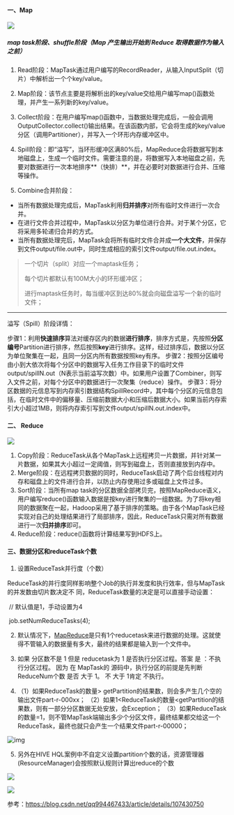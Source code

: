 #### 一、Map

<img src="https://springboot-vue-blog.oss-cn-hangzhou.aliyuncs.com/img-for-typora/image-20221212111628341.png"  />

##### map task阶段、shuffle阶段（Map 产生输出开始到 Reduce 取得数据作为输入之前）

1. Read阶段：MapTask通过用户编写的RecordReader，从输入InputSplit（切片）中解析出一个个key/value。

2. Map阶段：该节点主要是将解析出的key/value交给用户编写map()函数处理，并产生一系列新的key/value。

3. Collect阶段：在用户编写map()函数中，当数据处理完成后，一般会调用OutputCollector.collect()输出结果。在该函数内部，它会将生成的key/value分区（调用Partitioner），并写入一个环形内存缓冲区中。

4. Spill阶段：即“溢写”，当环形缓冲区满80%后，MapReduce会将数据写到本地磁盘上，生成一个临时文件。需要注意的是，将数据写入本地磁盘之前，先要对数据进行一次本地排序**（快排）**，并在必要时对数据进行合并、压缩等操作。

5. Combine合并阶段：

* 当所有数据处理完成后，MapTask利用**归并排序**对所有临时文件进行一次合并。
 * 在进行文件合并过程中，MapTask以分区为单位进行合并。对于某个分区，它将采用多轮递归合并的方式。
 * 当所有数据处理完后，MapTask会将所有临时文件合并成**一个大文件**，并保存到文件output/file.out中，同时生成相应的索引文件output/file.out.index。

> 一个切片（split）对应一个maptask任务；
>
> 每个切片都默认有100M大小的环形缓冲区；
>
> 进行maptask任务时，每当缓冲区到达80%就会向磁盘溢写一个新的临时文件；

---

溢写（Spill）阶段详情：

步骤1：利用**快速排序**算法对缓存区内的数据**进行排序**，排序方式是，先按照**分区编号**Partition进行排序，然后按照**key**进行排序。这样，经过排序后，数据以分区为单位聚集在一起，且同一分区内所有数据按照key有序。
步骤2：按照分区编号由小到大依次将每个分区中的数据写入任务工作目录下的临时文件output/spillN.out（N表示当前溢写次数）中。如果用户设置了Combiner，则写入文件之前，对每个分区中的数据进行一次聚集（reduce）操作。
步骤3：将分区数据的元信息写到内存索引数据结构SpillRecord中，其中每个分区的元信息包括，在临时文件中的偏移量、压缩前数据大小和压缩后数据大小。如果当前内存索引大小超过1MB，则将内存索引写到文件output/spillN.out.index中。

#### 二、 Reduce

<img src="https://springboot-vue-blog.oss-cn-hangzhou.aliyuncs.com/img-for-typora/image-111.png"  />

1. Copy阶段：ReduceTask从各个MapTask上远程拷贝一片数据，并针对某一片数据，如果其大小超过一定阈值，则写到磁盘上，否则直接放到内存中。
2. Merge阶段：在远程拷贝数据的同时，ReduceTask启动了两个后台线程对内存和磁盘上的文件进行合并，以防止内存使用过多或磁盘上文件过多。
3. Sort阶段：当所有map task的分区数据全部拷贝完，按照MapReduce语义，用户编写reduce()函数输入数据是按key进行聚集的一组数据。为了将key相同的数据聚在一起，Hadoop采用了基于排序的策略。由于各个MapTask已经实现对自己的处理结果进行了局部排序，因此，ReduceTask只需对所有数据进行一次**归并排序**即可。
4. Reduce阶段：reduce()函数将计算结果写到HDFS上。

#### 三、数据分区和reduceTask个数

1. 设置ReduceTask并行度（个数）

​		ReduceTask的并行度同样影响整个Job的执行并发度和执行效率，但与MapTask的并发数由切片数决定不		同，ReduceTask数量的决定是可以直接手动设置：

​		// 默认值是1，手动设置为4

​		job.setNumReduceTasks(4);

2. 默认情况下，[MapReduce](https://so.csdn.net/so/search?q=MapReduce&spm=1001.2101.3001.7020)是只有1个reducetask来进行数据的处理。这就使得不管输入的数据量有多大，最终的结果都是输入到一个文件中。

3. 如果 分区数不是 1 但是 reducetask为 1 是否执行分区过程。答案 是 ：不执行分区过程。
   因为 在 MapTask的 源码中，执行分区的前提是先判断 ReduceNum个数 是否 大于 1。 不 大于
   1肯定 不执行。

4. （1）如果ReduceTask的数量> getPartition的结果数，则会多产生几个空的输出文件part-r-000xx；
   （2）如果1<ReduceTask的数量<getPartition的结果数，则有一部分分区数据无处安放，会Exception；
   （3）如果ReduceTask的数量=1，则不管MapTask端输出多少个分区文件，最终结果都交给这一个
            ReduceTask，最终也就只会产生一个结果文件part-r-00000；

![img](https://springboot-vue-blog.oss-cn-hangzhou.aliyuncs.com/img-for-typora/20200913121430317.png)

5. 另外在HIVE HQL案例中不自定义设置partition个数的话，资源管理器(ResourceManager)会按照默认规则计算出reduce的个数

![](https://springboot-vue-blog.oss-cn-hangzhou.aliyuncs.com/img-for-typora/e6d6d6ee0b30aebb25cc862c5c211466.png)

![](https://springboot-vue-blog.oss-cn-hangzhou.aliyuncs.com/img-for-typora/bb3304d694b0bf0411d9380764a8e556.png)

参考：https://blog.csdn.net/qq994467433/article/details/107430750
